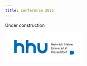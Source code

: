 ```yaml
---
title: Conference 2025
---
```


Under construction

<img src="hhu-logo.png" alt="HHU Logo" style="max-width: 50%; height: auto;">
